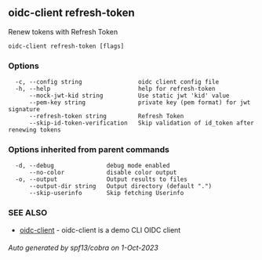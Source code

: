 ## oidc-client refresh-token

Renew tokens with Refresh Token

```
oidc-client refresh-token [flags]
```

### Options

```
  -c, --config string                oidc client config file
  -h, --help                         help for refresh-token
      --mock-jwt-kid string          Use static jwt 'kid' value
      --pem-key string               private key (pem format) for jwt signature
      --refresh-token string         Refresh Token
      --skip-id-token-verification   Skip validation of id_token after renewing tokens
```

### Options inherited from parent commands

```
  -d, --debug               debug mode enabled
      --no-color            disable color output
  -o, --output              Output results to files
      --output-dir string   Output directory (default ".")
      --skip-userinfo       Skip fetching Userinfo
```

### SEE ALSO

* [oidc-client](oidc-client.md)	 - oidc-client is a demo CLI OIDC client

###### Auto generated by spf13/cobra on 1-Oct-2023

